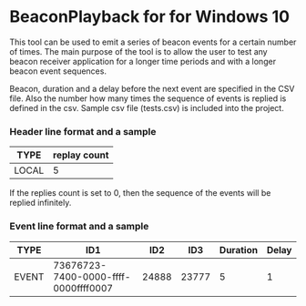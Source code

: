 # BeaconPlayback for for Windows 10 #
This tool can be used to emit a series of beacon events for a certain number of times. The main purpose of the tool is to allow the user to test any beacon receiver application for a longer time periods and with a longer beacon event sequences. 

Beacon, duration and a delay before the next event are specified in the CSV file. Also the number how many times the sequence of events is replied is defined in the csv. Sample csv file (tests.csv) is included into the project.

### Header line format and a sample ###

| TYPE | replay count |
| ---- | ------- |
| LOCAL | 5 |

If the replies count is set to 0, then the sequence of the events will be replied infinitely.

### Event line format and a sample ###

| TYPE | ID1 | ID2 | ID3 | Duration | Delay |
| ---- | --- | --- | --- | -------- | ----- |
| EVENT | 73676723-7400-0000-ffff-0000ffff0007 | 24888 | 23777 | 5 | 1 |
